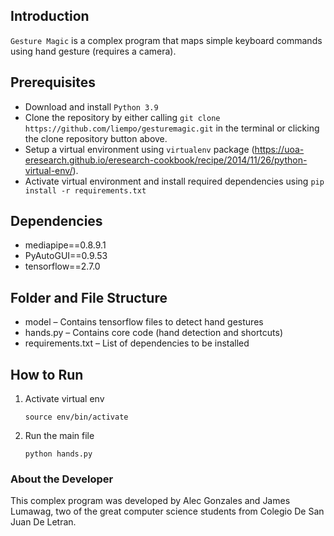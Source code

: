 ## Introduction
`Gesture Magic` is a complex program that maps simple keyboard commands using hand gesture (requires a camera).

## Prerequisites
 - Download and install `Python 3.9` 
 - Clone the repository by either calling `git clone https://github.com/liempo/gesturemagic.git` in the terminal or clicking the clone repository button above.
 - Setup a virtual environment using `virtualenv` package (https://uoa-eresearch.github.io/eresearch-cookbook/recipe/2014/11/26/python-virtual-env/).
 - Activate virtual environment and install required dependencies using `pip install -r requirements.txt`

## Dependencies
- mediapipe==0.8.9.1
- PyAutoGUI==0.9.53
- tensorflow==2.7.0

## Folder and File Structure
 - model – Contains tensorflow files to detect hand gestures
 - hands.py – Contains core code (hand detection and shortcuts)
 - requirements.txt – List of dependencies to be installed

## How to Run
 1. Activate virtual env 
    ```
    source env/bin/activate
    ```
 2. Run the main file 
    ```
    python hands.py
    ```

### About the Developer
This complex program was developed by Alec Gonzales and James Lumawag, two of the great computer science students from Colegio De San Juan De Letran.
